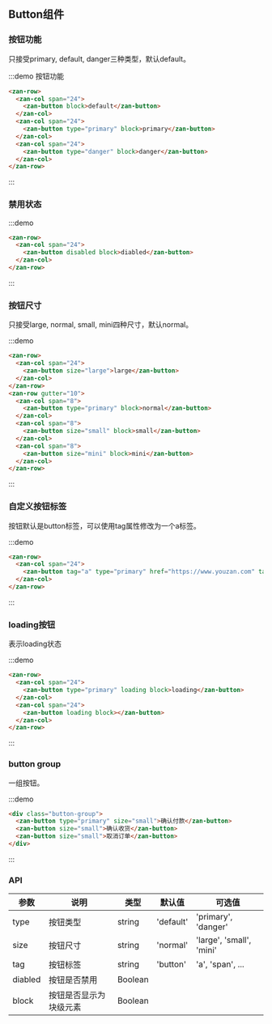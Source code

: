 <style>
@component-namespace demo {
  @b button {
    .zan-row {
      padding: 0 20px;
    }
    .zan-col {
      margin-bottom: 10px;
    }
    .button-group {
      font-size: 0;
      padding: 0 20px;
    }
  }
}
</style>

## Button组件

### 按钮功能

只接受primary, default, danger三种类型，默认default。

:::demo 按钮功能
```html
<zan-row>
  <zan-col span="24">
    <zan-button block>default</zan-button>
  </zan-col>
  <zan-col span="24">
    <zan-button type="primary" block>primary</zan-button>
  </zan-col>
  <zan-col span="24">
    <zan-button type="danger" block>danger</zan-button>
  </zan-col>
</zan-row>
```
:::

### 禁用状态

:::demo
```html
<zan-row>
  <zan-col span="24">
    <zan-button disabled block>diabled</zan-button>
  </zan-col>
</zan-row>
```
:::

### 按钮尺寸

只接受large, normal, small, mini四种尺寸，默认normal。

:::demo
```html 
<zan-row>
  <zan-col span="24">
    <zan-button size="large">large</zan-button>
  </zan-col>
</zan-row>
<zan-row gutter="10">
  <zan-col span="8">
    <zan-button type="primary" block>normal</zan-button>
  </zan-col>
  <zan-col span="8">
    <zan-button size="small" block>small</zan-button>
  </zan-col>
  <zan-col span="8">
    <zan-button size="mini" block>mini</zan-button>
  </zan-col>
</zan-row>
```
:::

### 自定义按钮标签

按钮默认是button标签，可以使用tag属性修改为一个a标签。

:::demo
```html 
<zan-row>
  <zan-col span="24">
    <zan-button tag="a" type="primary" href="https://www.youzan.com" target="_blank">a标签按钮</zan-button>
  </zan-col>
</zan-row>
```
:::

### loading按钮

表示loading状态

:::demo
```html 
<zan-row>
  <zan-col span="24">
    <zan-button type="primary" loading block>loading</zan-button>
  </zan-col>
  <zan-col span="24">
    <zan-button loading block></zan-button>
  </zan-col>
</zan-row>
```
:::

### button group

一组按钮。

:::demo
```html 
<div class="button-group">
  <zan-button type="primary" size="small">确认付款</zan-button>
  <zan-button size="small">确认收货</zan-button>
  <zan-button size="small">取消订单</zan-button>
</div>
```
:::

### API

| 参数       | 说明      | 类型       | 默认值       | 可选值       |
|-----------|-----------|-----------|-------------|-------------|
| type | 按钮类型 | string  | 'default'          | 'primary', 'danger'   |
| size | 按钮尺寸 | string  | 'normal'          | 'large', 'small', 'mini'  |
| tag | 按钮标签 | string  | 'button'          | 'a', 'span', ...  |
| diabled | 按钮是否禁用 | Boolean  |           |      |
| block | 按钮是否显示为块级元素 | Boolean  |           |      |

